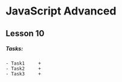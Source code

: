 # JavaScript Advanced

## Lesson 10

##### Tasks:
```
- Task1     +
- Task2     +
- Task3     +
```

